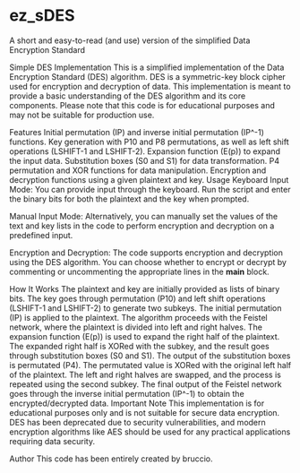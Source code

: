 # ez_sDES
A short and easy-to-read (and use) version of the simplified Data Encryption Standard

Simple DES Implementation
This is a simplified implementation of the Data Encryption Standard (DES) algorithm. DES is a symmetric-key block cipher used for encryption and decryption of data. This implementation is meant to provide a basic understanding of the DES algorithm and its core components. Please note that this code is for educational purposes and may not be suitable for production use.

Features
Initial permutation (IP) and inverse initial permutation (IP^-1) functions.
Key generation with P10 and P8 permutations, as well as left shift operations (LSHIFT-1 and LSHIFT-2).
Expansion function (E(p)) to expand the input data.
Substitution boxes (S0 and S1) for data transformation.
P4 permutation and XOR functions for data manipulation.
Encryption and decryption functions using a given plaintext and key.
Usage
Keyboard Input Mode: You can provide input through the keyboard. Run the script and enter the binary bits for both the plaintext and the key when prompted.

Manual Input Mode: Alternatively, you can manually set the values of the text and key lists in the code to perform encryption and decryption on a predefined input.

Encryption and Decryption: The code supports encryption and decryption using the DES algorithm. You can choose whether to encrypt or decrypt by commenting or uncommenting the appropriate lines in the __main__ block.

How It Works
The plaintext and key are initially provided as lists of binary bits.
The key goes through permutation (P10) and left shift operations (LSHIFT-1 and LSHIFT-2) to generate two subkeys.
The initial permutation (IP) is applied to the plaintext.
The algorithm proceeds with the Feistel network, where the plaintext is divided into left and right halves.
The expansion function (E(p)) is used to expand the right half of the plaintext.
The expanded right half is XORed with the subkey, and the result goes through substitution boxes (S0 and S1).
The output of the substitution boxes is permutated (P4).
The permutated value is XORed with the original left half of the plaintext.
The left and right halves are swapped, and the process is repeated using the second subkey.
The final output of the Feistel network goes through the inverse initial permutation (IP^-1) to obtain the encrypted/decrypted data.
Important Note
This implementation is for educational purposes only and is not suitable for secure data encryption. DES has been deprecated due to security vulnerabilities, and modern encryption algorithms like AES should be used for any practical applications requiring data security.

Author
This code has been entirely created by bruccio.
